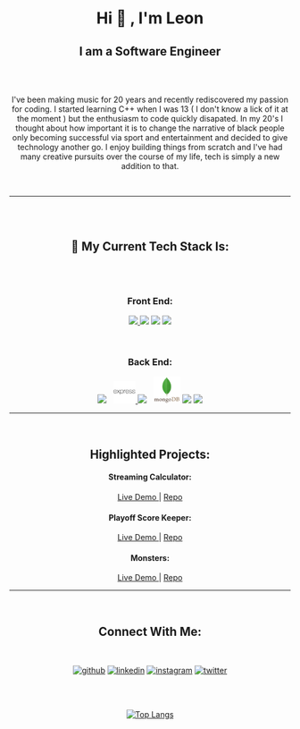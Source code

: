 <!-- Header and Description -->

<center><h1>Hi 👋 ,  I'm Leon</h1></center>

<center><h2>I am a Software Engineer</h2></center>

<br>
<br>
<center><p> I've been making music for 20 years and recently rediscovered my passion for coding. I started learning C++ when I was 13 ( I don't know a lick of it at the moment ) but the enthusiasm to code quickly disapated. In my 20's I thought about how important it is to change the narrative of black people only becoming successful via sport and entertainment and decided to give technology another go. I enjoy building things from scratch and I've had many creative pursuits over the course of my life, tech is simply a new addition to that.</p></center>
<br>

---

<!-- Tools and Tech -->

<br>
<br>
<center> <h2>🚀 My Current Tech Stack Is:</h2></center>
<br>
<br>
<center><h3>Front End:</h3></center>
<p align="center"> 
  <a href="https://www.w3.org/html/" target="_blank"> <img src="https://img.icons8.com/color/48/000000/html-5.png"/> </a> 
     <a href="https://www.w3schools.com/css/" target="_blank"><img src="https://img.icons8.com/color/48/000000/css3.png"/></a> 
         <a href="https://developer.mozilla.org/en-US/docs/Web/JavaScript" target="_blank"><img src="https://img.icons8.com/color/48/000000/javascript.png"/></a> 
          <a href="https://reactjs.org/" target="_blank"> <img src="https://img.icons8.com/color/48/000000/react-native.png"/></a>
         </p>
         <br>
         <center><h3>Back End:</h3></center>
         <p align="center">
                   <a style="padding-right:8px;" href="https://www.ruby-lang.org/en/" target="_blank"><img src="https://img.icons8.com/color/48/000000/ruby-programming-language.png"/></a>
           <a href="https://expressjs.com" target="_blank"> <img src="https://raw.githubusercontent.com/devicons/devicon/master/icons/express/express-original-wordmark.svg" alt="express" width="40" height="40"/> </a>
     <a style="padding-right:8px;" href="https://nodejs.org" target="_blank"> <img src="https://img.icons8.com/color/48/000000/nodejs.png"/></a> 
      <a href="https://www.mongodb.com/" target="_blank"><img src="https://raw.githubusercontent.com/devicons/devicon/master/icons/mongodb/mongodb-original-wordmark.svg" alt="mongodb" width="48" height="48"/></a> 
       <a href="https://firebase.google.com/" target="_blank">
<img src="https://img.icons8.com/color/48/000000/firebase.png"/></a>  
    <a href="https://git-scm.com/" target="_blank"> <img src="https://img.icons8.com/color/48/000000/git.png"/> </a>  
</p>

---  

<!-- Projects -->

<br>
<p>
<center><h2> Highlighted Projects:</h2></center>

<center><p><h4>Streaming Calculator:</h4><a href="https://leonnoirsr.github.io/Streaming-Calculator/"> Live Demo </a>  | <a href="https://github.com/Leonnoirsr/Streaming-Calculator"> Repo</a></center>

<center><p><h4>Playoff Score Keeper:</h4><a href="https://leonnoirsr.github.io/playoffs-score-keeper/"> Live Demo </a>  | <a href="https://github.com/Leonnoirsr/playoffs-score-keeper"> Repo </a></center>

<center><p><h4>Monsters:</h4><a href="https://leonnoirsr.github.io/monsters/"> Live Demo </a>  | <a href="https://github.com/Leonnoirsr/monsters"> Repo </a></center>
</p>


---

<!-- Connect & Misc -->

<br>

<center><h2> Connect With Me:</h2></center>
<br>
<p align="center">
<a href="https://github.com/leonnoirsr" 

[<img src='https://cdn.jsdelivr.net/npm/simple-icons@3.0.1/icons/github.svg' alt='github' height='40'>](https://github.com/leonnoirsr)  [<img src='https://cdn.jsdelivr.net/npm/simple-icons@3.0.1/icons/linkedin.svg' alt='linkedin' height='40'>](https://www.linkedin.com/in/leonnoirsr/)  [<img src='https://cdn.jsdelivr.net/npm/simple-icons@3.0.1/icons/instagram.svg' alt='instagram' height='40'>](https://www.instagram.com/leonnoirsr/)  [<img src='https://cdn.jsdelivr.net/npm/simple-icons@3.0.1/icons/twitter.svg' alt='twitter' height='40'>](https://twitter.com/leonnoirsr)  

<br> 
<br>

<p align="center">
<a href="https://github.com/anuraghazra/github-readme-stats" 

[![Top Langs](https://github-readme-stats.vercel.app/api/top-langs/?username=leonnoirsr)](https://github.com/anuraghazra/github-readme-stats)
